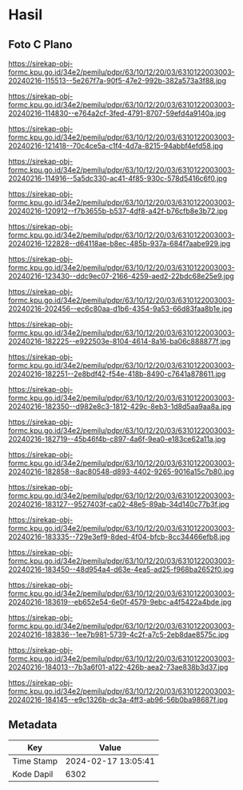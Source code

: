 # Hasil

## Foto C Plano

https://sirekap-obj-formc.kpu.go.id/34e2/pemilu/pdpr/63/10/12/20/03/6310122003003-20240216-115513--5e267f7a-90f5-47e2-992b-382a573a3f88.jpg

https://sirekap-obj-formc.kpu.go.id/34e2/pemilu/pdpr/63/10/12/20/03/6310122003003-20240216-114830--e764a2cf-3fed-4791-8707-59efd4a9140a.jpg

https://sirekap-obj-formc.kpu.go.id/34e2/pemilu/pdpr/63/10/12/20/03/6310122003003-20240216-121418--70c4ce5a-c1f4-4d7a-8215-94abbf4efd58.jpg

https://sirekap-obj-formc.kpu.go.id/34e2/pemilu/pdpr/63/10/12/20/03/6310122003003-20240216-114916--5a5dc330-ac41-4f85-930c-578d5416c6f0.jpg

https://sirekap-obj-formc.kpu.go.id/34e2/pemilu/pdpr/63/10/12/20/03/6310122003003-20240216-120912--f7b3655b-b537-4df8-a42f-b76cfb8e3b72.jpg

https://sirekap-obj-formc.kpu.go.id/34e2/pemilu/pdpr/63/10/12/20/03/6310122003003-20240216-122828--d64118ae-b8ec-485b-937a-684f7aabe929.jpg

https://sirekap-obj-formc.kpu.go.id/34e2/pemilu/pdpr/63/10/12/20/03/6310122003003-20240216-123430--ddc9ec07-2166-4259-aed2-22bdc68e25e9.jpg

https://sirekap-obj-formc.kpu.go.id/34e2/pemilu/pdpr/63/10/12/20/03/6310122003003-20240216-202456--ec6c80aa-d1b6-4354-9a53-66d83faa8b1e.jpg

https://sirekap-obj-formc.kpu.go.id/34e2/pemilu/pdpr/63/10/12/20/03/6310122003003-20240216-182225--e922503e-8104-4614-8a16-ba06c888877f.jpg

https://sirekap-obj-formc.kpu.go.id/34e2/pemilu/pdpr/63/10/12/20/03/6310122003003-20240216-182251--2e8bdf42-f54e-418b-8490-c7641a878611.jpg

https://sirekap-obj-formc.kpu.go.id/34e2/pemilu/pdpr/63/10/12/20/03/6310122003003-20240216-182350--d982e8c3-1812-429c-8eb3-1d8d5aa9aa8a.jpg

https://sirekap-obj-formc.kpu.go.id/34e2/pemilu/pdpr/63/10/12/20/03/6310122003003-20240216-182719--45b46f4b-c897-4a6f-9ea0-e183ce62a11a.jpg

https://sirekap-obj-formc.kpu.go.id/34e2/pemilu/pdpr/63/10/12/20/03/6310122003003-20240216-182858--8ac80548-d893-4402-9265-9016a15c7b80.jpg

https://sirekap-obj-formc.kpu.go.id/34e2/pemilu/pdpr/63/10/12/20/03/6310122003003-20240216-183127--9527403f-ca02-48e5-89ab-34d140c77b3f.jpg

https://sirekap-obj-formc.kpu.go.id/34e2/pemilu/pdpr/63/10/12/20/03/6310122003003-20240216-183335--729e3ef9-8ded-4f04-bfcb-8cc34466efb8.jpg

https://sirekap-obj-formc.kpu.go.id/34e2/pemilu/pdpr/63/10/12/20/03/6310122003003-20240216-183450--48d954a4-d63e-4ea5-ad25-f968ba2652f0.jpg

https://sirekap-obj-formc.kpu.go.id/34e2/pemilu/pdpr/63/10/12/20/03/6310122003003-20240216-183619--eb652e54-6e0f-4579-9ebc-a4f5422a4bde.jpg

https://sirekap-obj-formc.kpu.go.id/34e2/pemilu/pdpr/63/10/12/20/03/6310122003003-20240216-183836--1ee7b981-5739-4c2f-a7c5-2eb8dae8575c.jpg

https://sirekap-obj-formc.kpu.go.id/34e2/pemilu/pdpr/63/10/12/20/03/6310122003003-20240216-184013--7b3a6f01-a122-426b-aea2-73ae838b3d37.jpg

https://sirekap-obj-formc.kpu.go.id/34e2/pemilu/pdpr/63/10/12/20/03/6310122003003-20240216-184145--e9c1326b-dc3a-4ff3-ab96-56b0ba98687f.jpg


## Metadata

| Key        | Value               |
| ---------- | ------------------- |
| Time Stamp | 2024-02-17 13:05:41 |
| Kode Dapil | 6302                |



